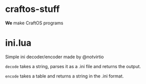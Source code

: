 # craftos-stuff
**We** make CraftOS programs

# ini.lua
Simple ini decoder/encoder made by @notvirtio

`decode` takes a string, parses it as a .ini file and returns the output.

`encode` takes a table and returns a string in the .ini format.

